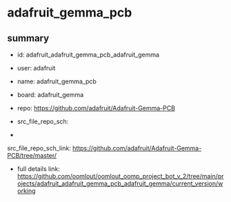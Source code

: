 # adafruit_gemma_pcb
 
## summary 
* id: adafruit_adafruit_gemma_pcb_adafruit_gemma
* user: adafruit
* name: adafruit_gemma_pcb
* board: adafruit_gemma
* repo: https://github.com/adafruit/Adafruit-Gemma-PCB



* src_file_repo_sch: 
*
 src_file_repo_sch_link: https://github.com/adafruit/Adafruit-Gemma-PCB/tree/master/
* full details link: https://github.com/oomlout/oomlout_oomp_project_bot_v_2/tree/main/projects/adafruit_adafruit_gemma_pcb_adafruit_gemma/current_version/working  






